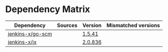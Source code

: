 # Dependency Matrix

Dependency | Sources | Version | Mismatched versions
---------- | ------- | ------- | -------------------
[jenkins-x/go-scm](https://github.com/jenkins-x/go-scm) |  | [1.5.41]() | 
[jenkins-x/jx](https://github.com/jenkins-x/jx) |  | [2.0.836](https://github.com/jenkins-x/jx/releases/tag/v2.0.836) | 
